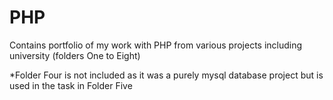 # PHP
Contains portfolio of my work with PHP from various projects including university (folders One to Eight)

*Folder Four is not included as it was a purely mysql database project but is used in the task in Folder Five

